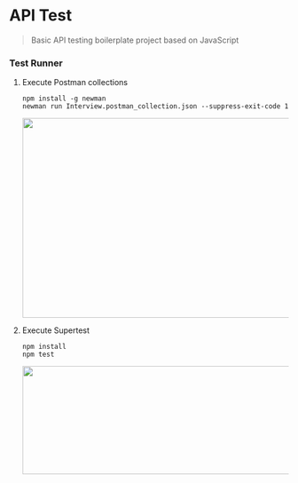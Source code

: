 # API Test
> Basic API testing boilerplate project based on JavaScript

### Test Runner

1. Execute Postman collections
      ```
      npm install -g newman
      newman run Interview.postman_collection.json --suppress-exit-code 1
      ```

     <img src="https://i.imgur.com/uAwye99.png" width="620" height="360" />



2. Execute Supertest

      ```
      npm install
      npm test
      ```

      <img src="https://i.imgur.com/22z5cOe.png" width="620" height="195" />
